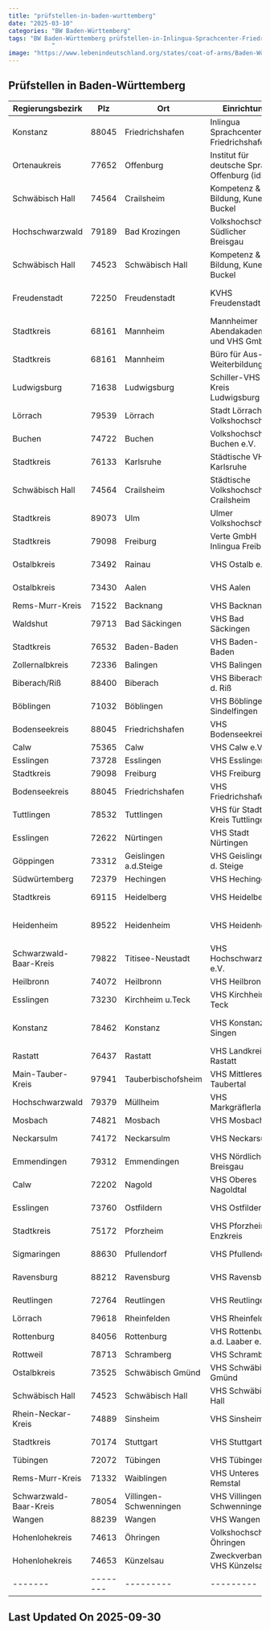 ```yaml
---
title: "prüfstellen-in-baden-wurttemberg"
date: "2025-03-10"
categories: "BW Baden-Württemberg"
tags: "BW Baden-Württemberg prüfstellen-in-Inlingua-Sprachcenter-Friedrichshafen prüfstellen-in-Institut-für-deutsche-Sprache-Offenburg-(ids) prüfstellen-in-Kompetenz-and-Bildung-Kunert-and-Buckel prüfstellen-in-Volkshochschule-Südlicher-Breisgau prüfstellen-in-Kompetenz-and-Bildung-Kunert-and-Buckel prüfstellen-in-KVHS-Freudenstadt prüfstellen-in-Mannheimer-Abendakademie-und-VHS-GmbH prüfstellen-in-Büro-für-Aus--und-Weiterbildung prüfstellen-in-Schiller-VHS-Kreis-Ludwigsburg prüfstellen-in-Stadt-Lörrach-Volkshochschule prüfstellen-in-Volkshochschule-Buchen-eV prüfstellen-in-Städtische-VHS-Karlsruhe prüfstellen-in-Städtische-Volkshochschule-Crailsheim prüfstellen-in-Ulmer-Volkshochschule prüfstellen-in-Verte-GmbH-Inlingua-Freiburg prüfstellen-in-VHS-Ostalb-eV prüfstellen-in-VHS-Aalen prüfstellen-in-VHS-Backnang prüfstellen-in-VHS-Bad-Säckingen prüfstellen-in-VHS-Baden-Baden prüfstellen-in-VHS-Balingen prüfstellen-in-VHS-Biberach-a-d-Riß prüfstellen-in-VHS-Böblingen-Sindelfingen prüfstellen-in-VHS-Bodenseekreis prüfstellen-in-VHS-Calw-eV prüfstellen-in-VHS-Esslingen prüfstellen-in-VHS-Freiburg prüfstellen-in-VHS-Friedrichshafen prüfstellen-in-VHS-für-Stadt-und-Kreis-Tuttlingen prüfstellen-in-VHS-Stadt-Nürtingen prüfstellen-in-VHS-Geislingen-a-d-Steige prüfstellen-in-VHS-Hechingen prüfstellen-in-VHS-Heidelberg prüfstellen-in-VHS-Heidenheim prüfstellen-in-VHS-Hochschwarzwald-eV prüfstellen-in-VHS-Heilbronn prüfstellen-in-VHS-Kirchheim-u-Teck prüfstellen-in-VHS-Konstanz-Singen prüfstellen-in-VHS-Landkreis-Rastatt prüfstellen-in-VHS-Mittleres-Taubertal prüfstellen-in-VHS-Markgräflerland prüfstellen-in-VHS-Mosbach prüfstellen-in-VHS-Neckarsulm prüfstellen-in-VHS-Nördlicher-Breisgau prüfstellen-in-VHS-Oberes-Nagoldtal prüfstellen-in-VHS-Ostfildern prüfstellen-in-VHS-Pforzheim-Enzkreis prüfstellen-in-VHS-Pfullendorf prüfstellen-in-VHS-Ravensburg prüfstellen-in-VHS-Reutlingen prüfstellen-in-VHS-Rheinfelden prüfstellen-in-VHS-Rottenburg-ad-Laaber-eV prüfstellen-in-VHS-Schramberg prüfstellen-in-VHS-Schwäbisch-Gmünd prüfstellen-in-VHS-Schwäbisch-Hall prüfstellen-in-VHS-Sinsheim prüfstellen-in-VHS-Stuttgart prüfstellen-in-VHS-Tübingen prüfstellen-in-VHS-Unteres-Remstal prüfstellen-in-VHS-Villingen-Schwenningen prüfstellen-in-VHS-Wangen prüfstellen-in-Volkshochschule-Öhringen prüfstellen-in-Zweckverband-VHS-Künzelsau prüfstellen-in-Friedrichshafen prüfstellen-in-Offenburg prüfstellen-in-Crailsheim prüfstellen-in-Bad-Krozingen prüfstellen-in-Schwäbisch-Hall prüfstellen-in-Freudenstadt prüfstellen-in-Mannheim prüfstellen-in-Ludwigsburg prüfstellen-in-Lörrach prüfstellen-in-Buchen prüfstellen-in-Karlsruhe- prüfstellen-in-Ulm prüfstellen-in-Freiburg prüfstellen-in-Rainau prüfstellen-in-Aalen prüfstellen-in-Backnang prüfstellen-in-Bad-Säckingen prüfstellen-in-Baden-Baden prüfstellen-in-Balingen prüfstellen-in-Biberach prüfstellen-in-Böblingen prüfstellen-in-Calw prüfstellen-in-Esslingen prüfstellen-in-Tuttlingen prüfstellen-in-Nürtingen prüfstellen-in-Geislingen-adSteige prüfstellen-in-Hechingen prüfstellen-in-Heidelberg prüfstellen-in-Heidenheim prüfstellen-in-Titisee-Neustadt prüfstellen-in-Heilbronn prüfstellen-in-Kirchheim-uTeck prüfstellen-in-Konstanz prüfstellen-in-Rastatt prüfstellen-in-Tauberbischofsheim prüfstellen-in-Müllheim prüfstellen-in-Mosbach prüfstellen-in-Neckarsulm prüfstellen-in-Emmendingen prüfstellen-in-Nagold prüfstellen-in-Ostfildern prüfstellen-in-Pforzheim prüfstellen-in-Pfullendorf prüfstellen-in-Ravensburg prüfstellen-in-Reutlingen prüfstellen-in-Rheinfelden prüfstellen-in-Rottenburg prüfstellen-in-Schramberg prüfstellen-in-Schwäbisch-Gmünd prüfstellen-in-Sinsheim prüfstellen-in-Stuttgart prüfstellen-in-Tübingen prüfstellen-in-Waiblingen prüfstellen-in-Villingen-Schwenningen prüfstellen-in-Wangen prüfstellen-in-Öhringen prüfstellen-in-Künzelsau prüfstellen-in-88045 prüfstellen-in-77652 prüfstellen-in-74564 prüfstellen-in-79189 prüfstellen-in-74523 prüfstellen-in-72250 prüfstellen-in-68161 prüfstellen-in-71638 prüfstellen-in-79539 prüfstellen-in-74722 prüfstellen-in-76133 prüfstellen-in-89073 prüfstellen-in-79098 prüfstellen-in-73492 prüfstellen-in-73430 prüfstellen-in-71522 prüfstellen-in-79713 prüfstellen-in-76532 prüfstellen-in-72336 prüfstellen-in-88400 prüfstellen-in-71032 prüfstellen-in-75365 prüfstellen-in-73728 prüfstellen-in-78532 prüfstellen-in-72622 prüfstellen-in-73312 prüfstellen-in-72379 prüfstellen-in-69115 prüfstellen-in-89522 prüfstellen-in-79822 prüfstellen-in-74072 prüfstellen-in-73230 prüfstellen-in-78462 prüfstellen-in-76437 prüfstellen-in-97941 prüfstellen-in-79379 prüfstellen-in-74821 prüfstellen-in-74172 prüfstellen-in-79312 prüfstellen-in-72202 prüfstellen-in-73760 prüfstellen-in-75172 prüfstellen-in-88630 prüfstellen-in-88212 prüfstellen-in-72764 prüfstellen-in-79618 prüfstellen-in-84056 prüfstellen-in-78713 prüfstellen-in-73525 prüfstellen-in-74889 prüfstellen-in-70174 prüfstellen-in-72072 prüfstellen-in-71332 prüfstellen-in-78054 prüfstellen-in-88239 prüfstellen-in-74613 prüfstellen-in-74653
            "
image: "https://www.lebenindeutschland.org/states/coat-of-arms/Baden-Württemberg.svg"
---
```


## Prüfstellen in Baden-Württemberg

| Regierungsbezirk | Plz | Ort | Einrichtung | Straße | Telefon | Email |
|-------|--------|---------|---------|---------|---------|---------|
|Konstanz|88045|Friedrichshafen|Inlingua Sprachcenter Friedrichshafen|Bahnhofplatz 1|07541-2868-11|info@inlingua-friedrichshafen.de|
|Ortenaukreis|77652|Offenburg|Institut für deutsche Sprache Offenburg (ids)| Wilhelm-Bauer-Str. 16|0781/9364420|regina.nagel@vhs-offenburg.de|
|Schwäbisch Hall|74564|Crailsheim|Kompetenz & Bildung, Kunert & Buckel|Gerhard-Storz-Weg 24, Schwäbisch Hall|0791-94078191|marcus.buckel@kompetenzundbildung.de|
|Hochschwarzwald|79189|Bad Krozingen|Volkshochschule Südlicher Breisgau|Basler Str. 1|07633-92650|info@vhs-bad-krotzingen.de|
|Schwäbisch Hall|74523|Schwäbisch Hall|Kompetenz & Bildung, Kunert & Buckel|Gerhard-Storz-Weg 24, Schwäbisch Hall|0791-94078191|marcus.buckel@kompetenzundbildung.de|
|Freudenstadt|72250|Freudenstadt|KVHS Freudenstadt|Geschäftsstelle FDS, Landhausstr. 4|07441/9201400|vogt@vhs-kreisfds.de|
|Stadtkreis|68161|Mannheim|Mannheimer Abendakademie und VHS GmbH|U 1, 16-19|0621-1076-0|deutsch@abendakademie-mannheim.de|
|Stadtkreis|68161|Mannheim|Büro für Aus- und Weiterbildung|P3,6|0621-25244|info@bfaw.de|
|Ludwigsburg|71638|Ludwigsburg|Schiller-VHS Kreis Ludwigsburg|Robert-Franck-Allee 9|07141-1441668|tausche@schiller-vhs.de|
|Lörrach|79539|Lörrach|Stadt Lörrach, Volkshochschule|Wallbrunnstraße 2|07621-95673-40|vhs@loerrach.de|
|Buchen|74722|Buchen|Volkshochschule Buchen e.V.|Kellereistr. 48|06281-557930|info@vhs-buchen|
|Stadtkreis|76133|Karlsruhe |Städtische VHS Karlsruhe|Studienhaus, Kaiserallee 12e|0721-98575-21|bittner@vhs.karlsruhe.de|
|Schwäbisch Hall|74564|Crailsheim|Städtische Volkshochschule Crailsheim|Spitalstr. 2a|07951-9480-18|kadri.peterson@crailsheim.de|
|Stadtkreis|89073|Ulm|Ulmer Volkshochschule|EinsteinHaus, Kornhausplatz 5|0731-15300|info@vh-ulm.de|
|Stadtkreis|79098|Freiburg|Verte GmbH Inlingua Freiburg|Friedrichstraße 45|0761-21688714|dos@inlingua-freiburg.de|
|Ostalbkreis|73492|Rainau|VHS Ostalb e.V.|Strutrain 2|07961-876-915|silvia.Freitag@vhs-ostalb.de|
|Ostalbkreis|73430|Aalen|VHS Aalen|Im Torhaus, Gmünder Str. 9|07361-95830|schumm@vhs-aalen.de|
|Rems-Murr-Kreis|71522|Backnang|VHS Backnang|Etzwiesenberg 11|07191/9667-16|info@vhs-backnang.de|
|Waldshut|79713|Bad Säckingen|VHS Bad Säckingen|Friedrichstr. 33|07761-2101|verwaltung@vhs-bad-saeckingen.de|
|Stadtkreis|76532|Baden-Baden|VHS Baden-Baden|Jägerweg 12|07221/9965-360|info@vhs-baden-baden.de|
|Zollernalbkreis|72336|Balingen|VHS Balingen|Wilhelmstr. 36|07433-9080-0|ottmar.erath@vhs-balingen.de|
|Biberach/Riß|88400|Biberach|VHS Biberach a. d. Riß|Obere Schranne, Schulstr. 8|07351-51-246|cstern@biberach-riss.de|
|Böblingen|71032|Böblingen|VHS Böblingen-Sindelfingen|Im Höfle, Pestalozzistr. 4|07031-640046|mailto:michael.hoffmann@vhs-aktuell.de|
|Bodenseekreis|88045|Friedrichshafen|VHS Bodenseekreis|Glärnischstraße 1-3|07541 2045468|vhs-zentrale@bodenseekreis.de|
|Calw|75365|Calw|VHS Calw e.V.|Kirchplatz 3|07051/9365-0|mail@vhs-calw.de|
|Esslingen|73728|Esslingen|VHS Esslingen|Mettingerstr. 125|0711-55021-0|info@vhs-esslingen.de |
|Stadtkreis|79098|Freiburg|VHS Freiburg|Rotteckring 12|0761-3689510|lebfromm@vhs-freiburg.de|
|Bodenseekreis|88045|Friedrichshafen|VHS Friedrichshafen|Charlottenstr. 12/2|07541-2033407|info@vhs-fn.de|
|Tuttlingen|78532|Tuttlingen|VHS für Stadt und Kreis Tuttlingen|Schulstr. 6|07461-96910|schlagowsky@vhs-tuttlingen.de|
|Esslingen|72622|Nürtingen|VHS Stadt Nürtingen|Schloßgartenstr. 2|07022-75330|kontakt@vhs-nuertingen.de|
|Göppingen|73312|Geislingen a.d.Steige|VHS Geislingen a. d. Steige|In der MAG, Schillerstr. 2|07331-24269|vhs@geislingen.de|
|Südwürtemberg|72379|Hechingen|VHS Hechingen|Münzgasse 4/1|07471-5188|vhs@vhs-hechingen.de|
|Stadtkreis|69115|Heidelberg|VHS Heidelberg|Bergheimer Str. 76|06221-911911|vhs@vhs-hd.de|
|Heidenheim|89522|Heidenheim|VHS Heidenheim|Am Wedelgraben 1-5 "Rieger am Markt"|07321-327-4430|info@vhs-heidenheim.de|
|Schwarzwald-Baar-Kreis|79822|Titisee-Neustadt|VHS Hochschwarzwald e.V.|Sebastian-Kneipp-Anlage 2|17651-1363|info@vhs-hochschwarzwald.de|
|Heilbronn|74072|Heilbronn|VHS Heilbronn|Im Deutschhof|07131-996544|persson@vhs-heilbronn.de|
|Esslingen|73230|Kirchheim u.Teck|VHS Kirchheim u. Teck|Max-Eyth-Str. 18|07021-973030|info@vhskirchheim.de|
|Konstanz|78462|Konstanz|VHS Konstanz-Singen|Hauptstelle Konstanz, Katzgasse 7|07731-9581-57|pacilli@vhs-konstanz-singen.de|
|Rastatt|76437|Rastatt|VHS Landkreis Rastatt|Am Schlossplatz 5|07222/3813516|rastatt@vhs-landkreis-rastatt.de|
|Main-Tauber-Kreis|97941|Tauberbischofsheim|VHS Mittleres Taubertal|Struwepfad 2|09341-1691|vhs-mittleres-taubertal@t-online.de|
|Hochschwarzwald|79379|Müllheim|VHS Markgräflerland|Gerbergasse 8|07631-16581|info@vhs-markgraeflerland.de|
|Mosbach|74821|Mosbach|VHS Mosbach|Hauptstr. 96|06261-12077|wilder@vhs-mosbach.de|
|Neckarsulm|74172|Neckarsulm|VHS Neckarsulm|Seestraße 15|087132-353502|Dr.SabineRivier@neckarsulm.de|
|Emmendingen|79312|Emmendingen|VHS Nördlicher Breisgau|Am Gaswerk 3|07641-9225-27|integration@vhs-em.de|
|Calw|72202|Nagold|VHS Oberes Nagoldtal|Vorstadtplatz 15|07452-93150|sylvia.ehmann-oulad@vhs-nagold.de|
|Esslingen|73760|Ostfildern|VHS Ostfildern|Esslinger Straße 26|0711-3404802|A.Koerfer-Naujoks@Ostfildern.de|
|Stadtkreis|75172|Pforzheim|VHS Pforzheim-Enzkreis|Zerrennerstr. 29|07231-380000|info@vhs-pforzheim.de|
|Sigmaringen|88630|Pfullendorf|VHS Pfullendorf|Kirchplatz 1|0 75 52 / 25-1132|hermine.reiter@stadt-pfullendorf.de|
|Ravensburg|88212|Ravensburg|VHS Ravensburg|Wilhelmschule, Wilhelmstr. 5|0751-36199-17|vhs-rv@web.de|
|Reutlingen|72764|Reutlingen|VHS Reutlingen|Spendhausstr. 6|07121-336-100|anmeldung@vhsrt.de|
|Lörrach|79618|Rheinfelden|VHS Rheinfelden|Hardtstr. 6|07623-7240-0|info@vhs-rheinfelden.de|
|Rottenburg|84056|Rottenburg|VHS Rottenburg a.d. Laaber e.V.|Georg-Pöschl-Straße 16|08781-201511|info@vhs-rottenburg-laaber.de|
|Rottweil|78713|Schramberg|VHS Schramberg|Hauptstr. 25|07422-29256|vhs@schramberg.de|
|Ostalbkreis|73525|Schwäbisch Gmünd|VHS Schwäbisch Gmünd|Am Münsterplatz 5|07171-92515-0|hschwimmbeck@gmuender-vhs.de|
|Schwäbisch Hall|74523|Schwäbisch Hall|VHS Schwäbisch Hall|Salinenstr. 6-10 Haus der Bildung|0791-97066-17|m.miara@vhs-sha.de|
|Rhein-Neckar-Kreis|74889|Sinsheim|VHS Sinsheim|Werderstr. 1|07261-6577-0|info@VHS-Sinsheim.de|
|Stadtkreis|70174|Stuttgart|VHS Stuttgart|Fritz-Elsas-Str. 46-48|0711/1873-748|agnieszka.schulze@vhs-stuttgart.de|
|Tübingen|72072|Tübingen|VHS Tübingen|Katharinenstr. 18|07071-560329|integration@vhs-tuebingen.de|
|Rems-Murr-Kreis|71332|Waiblingen|VHS Unteres Remstal|Bürgermühlenweg 4|07151-95880-0|info@vhs-unteres-remstal.de|
|Schwarzwald-Baar-Kreis|78054|Villingen-Schwenningen|VHS Villingen-Schwenningen|Metzgergasse 8|07720-822276|vhs@villingen-schwenningen.de|
|Wangen|88239|Wangen|VHS Wangen|Zunfthausgasse 4|07522 74242|vhs@wangen.de|
|Hohenlohekreis|74613|Öhringen|Volkshochschule Öhringen|Uhlandstraße 23|07941-68-4250/4260|volkshochschule@oehringen.de|
|Hohenlohekreis|74653|Künzelsau|Zweckverband VHS Künzelsau|Kirchplatz 9|079409219-0|info@vhskuen.de|
|-------|--------|---------|---------|---------|---------|---------|


## Last Updated On 2025-09-30